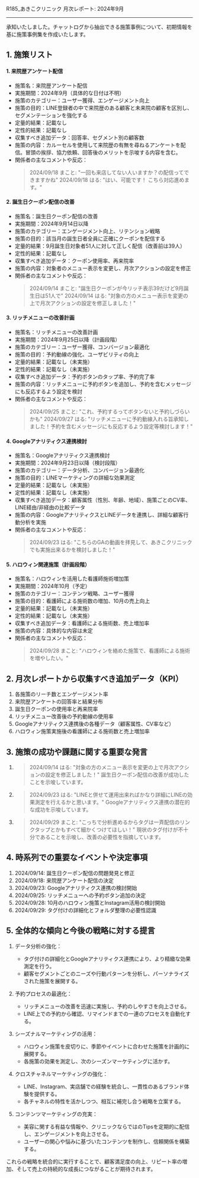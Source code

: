 R185_あきこクリニック 月次レポート: 2024年9月

---

承知いたしました。チャットログから抽出できる施策事例について、初期情報を基に施策事例集を作成いたします。

## 1. 施策リスト

#### 1. 来院歴アンケート配信

- 施策名：来院歴アンケート配信
- 実施期間：2024年9月（具体的な日付は不明）
- 施策のカテゴリー：ユーザー獲得、エンゲージメント向上
- 施策の目的：LINE登録者の中で来院歴のある顧客と未来院の顧客を区別し、セグメンテーションを強化する
- 定量的結果：記載なし
- 定性的結果：記載なし
- 収集すべき追加データ：回答率、セグメント別の顧客数
- 施策の内容：カルーセルを使用して来院歴の有無を尋ねるアンケートを配信。冒頭の挨拶、協力依頼、回答後のメリットを示唆する内容を含む。
- 関係者の主なコメントや反応：
  > 2024/09/18 まこと: "一回も来店してない人いますか？の配信ってできますかね"
  > 2024/09/18 はる: "はい、可能です！ こちら対応進めます。"

#### 2. 誕生日クーポン配信の改善

- 施策名：誕生日クーポン配信の改善
- 実施期間：2024年9月14日以降
- 施策のカテゴリー：エンゲージメント向上、リテンション戦略
- 施策の目的：該当月の誕生日者全員に正確にクーポンを配信する
- 定量的結果：9月誕生日対象者51人に対して正しく配信（改善前は39人）
- 定性的結果：記載なし
- 収集すべき追加データ：クーポン使用率、再来院率
- 施策の内容：対象者のメニュー表示を変更し、月次アクションの設定を修正
- 関係者の主なコメントや反応：
  > 2024/09/14 まこと: "誕生日クーポンが今リッチ表示39だけど9月誕生日は51人で"
  > 2024/09/14 はる: "対象の方のメニュー表示を変更の上で月次アクションの設定を修正しました！"

#### 3. リッチメニューの改善計画

- 施策名：リッチメニューの改善計画
- 実施期間：2024年9月25日以降（計画段階）
- 施策のカテゴリー：ユーザー獲得、コンバージョン最適化
- 施策の目的：予約動線の強化、ユーザビリティの向上
- 定量的結果：記載なし（未実施）
- 定性的結果：記載なし（未実施）
- 収集すべき追加データ：予約ボタンのタップ率、予約完了率
- 施策の内容：リッチメニューに予約ボタンを追加し、予約を含むメッセージにも反応するよう設定を検討
- 関係者の主なコメントや反応：
  > 2024/09/25 まこと: "これ、予約するってボタンないと予約しづらいかも"
  > 2024/09/27 はる: "リッチメニューに予約動線入れる旨承知しました！予約を含むメッセージにも反応するよう設定等検討します！"

#### 4. Googleアナリティクス連携検討

- 施策名：Googleアナリティクス連携検討
- 実施期間：2024年9月23日以降（検討段階）
- 施策のカテゴリー：データ分析、コンバージョン最適化
- 施策の目的：LINEマーケティングの詳細な効果測定
- 定量的結果：記載なし（未実施）
- 定性的結果：記載なし（未実施）
- 収集すべき追加データ：顧客属性（性別、年齢、地域）、施策ごとのCV率、LINE経由/非経由の比較データ
- 施策の内容：GoogleアナリティクスとLINEデータを連携し、詳細な顧客行動分析を実施
- 関係者の主なコメントや反応：
  > 2024/09/23 はる: "こちらのGAの動画を拝見して、あきこクリニックでも実施出来るかを検討しました！"

#### 5. ハロウィン関連施策（計画段階）

- 施策名：ハロウィンを活用した看護師施術増加策
- 実施期間：2024年10月（予定）
- 施策のカテゴリー：コンテンツ戦略、ユーザー獲得
- 施策の目的：看護師による施術数の増加、10月の売上向上
- 定量的結果：記載なし（未実施）
- 定性的結果：記載なし（未実施）
- 収集すべき追加データ：看護師による施術数、売上増加率
- 施策の内容：具体的な内容は未定
- 関係者の主なコメントや反応：
  > 2024/09/28 まこと: "ハロウィンを絡めた施策で、看護師による施術を増やしたい。"

## 2. 月次レポートから収集すべき追加データ（KPI）

1. 各施策のリーチ数とエンゲージメント率
2. 来院歴アンケートの回答率と結果分布
3. 誕生日クーポンの使用率と再来院率
4. リッチメニュー改善後の予約動線の使用率
5. Googleアナリティクス連携後の各種データ（顧客属性、CV率など）
6. ハロウィン施策実施後の看護師による施術数と売上増加率

## 3. 施策の成功や課題に関する重要な発言

1. > 2024/09/14 はる: "対象の方のメニュー表示を変更の上で月次アクションの設定を修正しました！"
   誕生日クーポン配信の改善が成功したことを示唆しています。

2. > 2024/09/23 はる: "LINEと併せて運用出来ればかなり詳細にLINEの効果測定を行えるかと思います。"
   Googleアナリティクス連携の潜在的な成功を示唆しています。

3. > 2024/09/29 まこと: "こっちで分析進めるからタグは一斉配信のリンクタップとかもすべて細かくつけてほしい！"
   現状のタグ付けが不十分であることを示唆し、改善の必要性を指摘しています。

## 4. 時系列での重要なイベントや決定事項

1. 2024/09/14: 誕生日クーポン配信の問題発見と修正
2. 2024/09/18: 来院歴アンケート配信の決定
3. 2024/09/23: Googleアナリティクス連携の検討開始
4. 2024/09/25: リッチメニューへの予約ボタン追加の決定
5. 2024/09/28: 10月のハロウィン施策とInstagram活用の検討開始
6. 2024/09/29: タグ付けの詳細化とフォルダ整理の必要性認識

## 5. 全体的な傾向と今後の戦略に対する提言

1. データ分析の強化：
   - タグ付けの詳細化とGoogleアナリティクス連携により、より精緻な効果測定を行う。
   - 顧客セグメントごとのニーズや行動パターンを分析し、パーソナライズされた施策を展開する。

2. 予約プロセスの最適化：
   - リッチメニューの改善を迅速に実施し、予約のしやすさを向上させる。
   - LINE上での予約から確認、リマインドまでの一連のプロセスを自動化する。

3. シーズナルマーケティングの活用：
   - ハロウィン施策を皮切りに、季節やイベントに合わせた施策を計画的に展開する。
   - 各施策の効果を測定し、次のシーズンマーケティングに活かす。

4. クロスチャネルマーケティングの強化：
   - LINE、Instagram、実店舗での経験を統合し、一貫性のあるブランド体験を提供する。
   - 各チャネルの特性を活かしつつ、相互に補完し合う戦略を立案する。

5. コンテンツマーケティングの充実：
   - 美容に関する有益な情報や、クリニックならではのTipsを定期的に配信し、エンゲージメントを向上させる。
   - ユーザーの関心や悩みに基づいたコンテンツを制作し、信頼関係を構築する。

これらの戦略を統合的に実行することで、顧客満足度の向上、リピート率の増加、そして売上の持続的な成長につながることが期待されます。